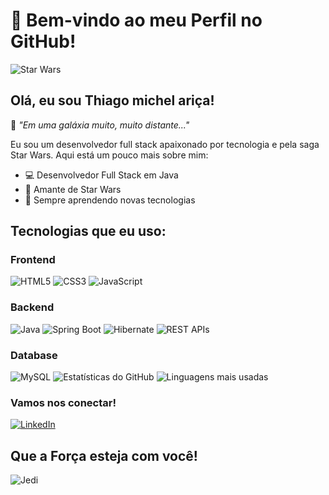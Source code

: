 # 🌌 Bem-vindo ao meu Perfil no GitHub!

![Star Wars](https://media.tenor.com/kjXMU4dl8lAAAAAC/hello-world.gif)

## Olá, eu sou Thiago michel ariça!

🌌 *"Em uma galáxia muito, muito distante..."*

Eu sou um desenvolvedor full stack apaixonado por tecnologia e pela saga Star Wars. Aqui está um pouco mais sobre mim:

- 💻 Desenvolvedor Full Stack em Java
- 🚀 Amante de Star Wars
- 🌟 Sempre aprendendo novas tecnologias

## Tecnologias que eu uso:

### Frontend
![HTML5](https://img.shields.io/badge/HTML5-black?style=flat-square&logo=html5)
![CSS3](https://img.shields.io/badge/CSS3-black?style=flat-square&logo=css3)
![JavaScript](https://img.shields.io/badge/JavaScript-black?style=flat-square&logo=javascript)

### Backend
![Java](https://img.shields.io/badge/Java-black?style=flat-square&logo=java)
![Spring Boot](https://img.shields.io/badge/Spring%20Boot-black?style=flat-square&logo=springboot)
![Hibernate](https://img.shields.io/badge/Hibernate-black?style=flat-square&logo=hibernate)
![REST APIs](https://img.shields.io/badge/REST%20APIs-black?style=flat-square&logo=rest)

### Database
![MySQL](https://img.shields.io/badge/MySQL-black?style=flat-square&logo=mysql)
![Estatísticas do GitHub](https://github-readme-stats.vercel.app/api?username=MIOCHELT-BR&show_icons=true&theme=dark)
![Linguagens mais usadas](https://github-readme-stats.vercel.app/api/top-langs/?username=MIOCHELT-BR&layout=compact&theme=dark)


### Vamos nos conectar!

[![LinkedIn](https://img.shields.io/badge/LinkedIn-black?style=flat-square&logo=linkedin)](https://www.linkedin.com/in/thiago-michel-ari%C3%A7a-pcd-7a8027163/)


## Que a Força esteja com você!

![Jedi](https://th.bing.com/th/id/R.01b2ecf2b9fb20ed40b761164207d3b4?rik=DVAhaky%2bMS0T%2fw&pid=ImgRaw&r=0)
